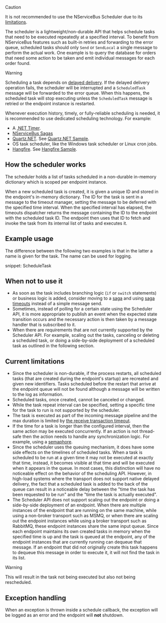 > [!CAUTION]
> It is not recommended to use the NServiceBus Scheduler due to its [limitations](#current-limitations).

The scheduler is a lightweight/non-durable API that helps schedule tasks that need to be executed repeatedly at a specified interval. To benefit from NServiceBus features such as built-in retries and forwarding to the error queue, scheduled tasks should only `Send` or `SendLocal` a single message to perform the actual work. One example is to query the database for orders that need some action to be taken and emit individual messages for each order found.

> [!WARNING]
>
> Scheduling a task depends on [delayed delivery](/nservicebus/messaging/delayed-delivery.md). If the delayed delivery operation fails, the scheduler will be interrupted and a `ScheduledTask` message will be forwarded to the error queue. When this happens, the scheduled task will stop executing unless the `ScheduledTask` message is retried or the endpoint instance is restarted.
>
> Whenever execution history, timely, or fully-reliable scheduling is needed, it is recommended to use dedicated scheduling technology. For example:
>
> - A [.NET Timer](https://msdn.microsoft.com/en-us/library/system.threading.timer.aspx).
> - [NServiceBus Sagas](/nservicebus/sagas/)
> - [Quartz.NET](https://www.quartz-scheduler.net/). See [Quartz.NET Sample](/samples/scheduling/quartz/).
> - OS task scheduler, like the Windows task scheduler or Linux cron jobs.
> - [Hangfire](https://www.hangfire.io/). See [Hangfire Sample](/samples/scheduling/hangfire/).

## How the scheduler works

The scheduler holds a list of tasks scheduled in a non-durable in-memory dictionary which is scoped per endpoint instance.

When a new scheduled task is created, it is given a unique ID and stored in the endpoint's in-memory dictionary. The ID for the task is sent in a message to the timeout manager, setting the message to be deferred with the specified time interval. When the specified interval has elapsed, the timeouts dispatcher returns the message containing the ID to the endpoint with the scheduled task ID. The endpoint then uses that ID to fetch and invoke the task from its internal list of tasks and executes it.

## Example usage

The difference between the following two examples is that in the latter a name is given for the task. The name can be used for logging.

snippet: ScheduleTask

## When not to use it

- As soon as the task includes branching logic (`if` or `switch` statements) or business logic is added, consider moving to a [saga](/nservicebus/sagas) and using [saga timeouts](/nservicebus/sagas/timeouts.md) instead of a simple message send.
- Sometimes, instead of polling for a certain state using the Scheduler API, it is more appropriate to publish an event when the expected state transition occurs and the necessary action is then taken by a message handler that is subscribed to it.
- When there are requirements that are not currently supported by the Scheduler API. For example, scaling out the tasks, canceling or deleting a scheduled task, or doing a side-by-side deployment of a scheduled task as outlined in the following section.

## Current limitations

- Since the scheduler is non-durable, if the process restarts, all scheduled tasks (that are created during the endpoint's startup) are recreated and given new identifiers. Tasks scheduled before the restart that arrive at the endpoint queue will not be found although a message will be written to the log as information.
- Scheduled tasks, once created, cannot be canceled or changed.
- While the task repeat interval can be specified, setting a specific time for the task to run is not supported by the scheduler.
- The task is executed as part of the incoming message pipeline and the max duration is limited by [the receive transaction timeout](/transports/transactions.md).
- If the time for a task is longer than the configured interval, then the same action may be executed concurrently. If an action is not thread-safe then the action needs to handle any synchronization logic. For example, using a [semaphore](https://docs.microsoft.com/en-us/dotnet/api/system.threading.semaphore).
- Since the scheduler uses the queuing mechanism, it does have some side effects on the timelines of scheduled tasks. When a task is scheduled to be run at a given time it may not be executed at exactly that time, instead, it becomes visible at that time and will be executed when it appears in the queue. In most cases, this distinction will have no noticeable effect on the behavior of the scheduling API. However, in high-load systems where the transport does not support native delayed delivery, the fact that a scheduled task is added to the back of the queue can result in a noticeable delay between the "time the task has been requested to be run" and the "time the task is actually executed".
- The Scheduler API does not support scaling out the endpoint or doing a side-by-side deployment of an endpoint. When there are multiple instances of the endpoint that are running on the same machine, while using a non-broker transport such as MSMQ, or when there are scaling out the endpoint instances while using a broker transport such as RabbitMQ, these endpoint instances share the same input queue. Since each endpoint maintains its own created tasks in memory when the specified time is up and the task is queued at the endpoint, any of the endpoint instances that are currently running can dequeue that message. If an endpoint that did not originally create this task happens to dequeue this message in order to execute it, it will not find the task in its list.

> [!WARNING]
> This will result in the task not being executed but also not being rescheduled.

## Exception handling

When an exception is thrown inside a schedule callback, the exception will be logged as an error and the endpoint will **not** shutdown.

